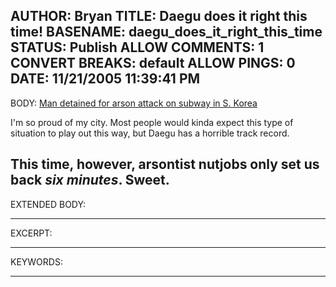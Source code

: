 AUTHOR: Bryan
TITLE: Daegu does it right this time!
BASENAME: daegu_does_it_right_this_time
STATUS: Publish
ALLOW COMMENTS: 1
CONVERT BREAKS: __default__
ALLOW PINGS: 0
DATE: 11/21/2005 11:39:41 PM
-----
BODY:
<a title="YONHAP NEWS" href="http://english.yna.co.kr/Engnews/20051119/410100000020051119160055E1.html">
Man detained for arson attack on subway in S. Korea</a>

I'm so proud of my city. Most people would kinda expect this type of situation to play out this way, but Daegu has a horrible track record. 

This time, however, arsontist nutjobs only set us back <em>six minutes</em>. Sweet.
-----
EXTENDED BODY:

-----
EXCERPT:

-----
KEYWORDS:

-----


